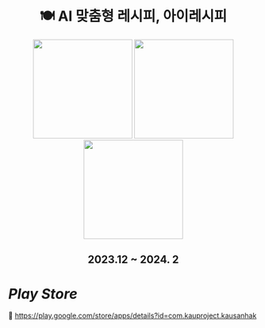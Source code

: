 <div align="center">

# 🍽️ AI 맞춤형 레시피, 아이레시피
<p align="center">
<img width = "200px" src='https://ifh.cc/g/m3BlnF.jpg' border='0'>
<img width = "200px" src='https://ifh.cc/g/mPx4Kd.jpg' border='0'>
<img width = "200px" src='https://ifh.cc/g/PNPn7D.jpg' border='0'>
</p>

## 2023.12 ~ 2024. 2

</div>

# ***Play Store***
📎 https://play.google.com/store/apps/details?id=com.kauproject.kausanhak

